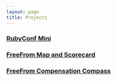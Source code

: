 ```yaml
---
layout: page
title: Projects
---
```


### [RubyConf Mini](https://rubyconfmini.com)

### [FreeFrom Map and Scorecard](https://mapandscorecard.freefrom.org)

### [FreeFrom Compensation Compass](http://compass.freefrom.org)
